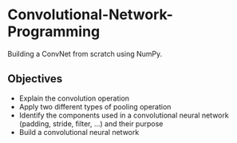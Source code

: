 # Convolutional-Network-Programming
Building a ConvNet from scratch using NumPy.

## Objectives
* Explain the convolution operation
* Apply two different types of pooling operation
* Identify the components used in a convolutional neural network (padding, stride, filter, ...) and their purpose
* Build a convolutional neural network
